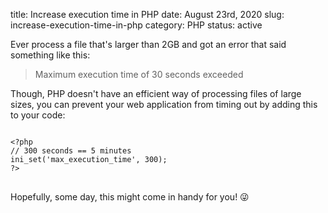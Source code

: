 title: Increase execution time in PHP
date: August 23rd, 2020
slug: increase-execution-time-in-php
category: PHP
status: active

Ever process a file that's larger than 2GB and got an error that said something like this:
> Maximum execution time of 30 seconds exceeded

Though, PHP doesn't have an efficient way of processing files of large sizes, you can prevent your web application from timing out by adding this to your code:

<pre>
<code class="php">
&lt;?php
// 300 seconds == 5 minutes
ini_set('max_execution_time', 300);
?&gt;
</code>
</pre>

Hopefully, some day, this might come in handy for you! &#128540;